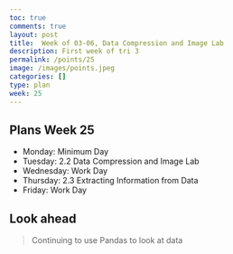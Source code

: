 ```yaml
---
toc: true
comments: true
layout: post
title:  Week of 03-06, Data Compression and Image Lab
description: First week of tri 3
permalink: /points/25
image: /images/points.jpeg
categories: []
type: plan
week: 25
---
```


## Plans Week 25
> 
- Monday: Minimum Day
- Tuesday: 2.2 Data Compression and Image Lab
- Wednesday: Work Day
- Thursday: 2.3 Extracting Information from Data
- Friday: Work Day

## Look ahead
> Continuing to use Pandas to look at data